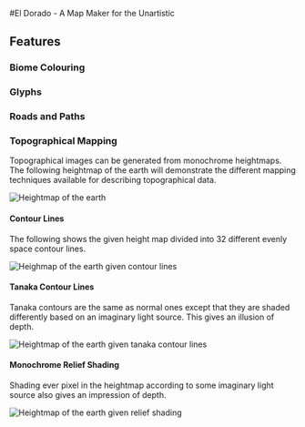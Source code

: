 #El Dorado - A Map Maker for the Unartistic

## Features

### Biome Colouring

### Glyphs

### Roads and Paths

### Topographical Mapping

Topographical images can be generated from monochrome heightmaps. The following heightmap of the earth will demonstrate the different mapping techniques available for describing topographical data.

![Heightmap of the earth](image/earth.png)

#### Contour Lines

The following shows the given height map divided into 32 different evenly space contour lines.

![Heighmap of the earth given contour lines](samples/contours.png)

#### Tanaka Contour Lines

Tanaka contours are the same as normal ones except that they are shaded differently based on an imaginary light source. This gives an illusion of depth.

![Heightmap of the earth given tanaka contour lines](samples/tanaka_contours.png)

#### Monochrome Relief Shading

Shading ever pixel in the heightmap according to some imaginary light source also gives an impression of depth.

![Heightmap of the earth given relief shading](samples/relief_shaded.png)